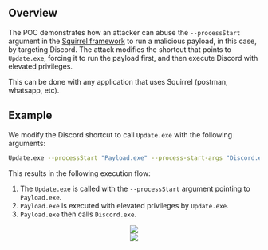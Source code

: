 ## Overview

The POC demonstrates how an attacker can abuse the `--processStart` argument in the [Squirrel framework](https://github.com/Squirrel/Squirrel.Windows) to run a malicious payload, in this case, by targeting Discord. The attack modifies the shortcut that points to `Update.exe`, forcing it to run the payload first, and then execute Discord with elevated privileges.
<br />

This can be done with any application that uses Squirrel (postman, whatsapp, etc).

## Example

We modify the Discord shortcut to call `Update.exe` with the following arguments:

```bash
Update.exe --processStart "Payload.exe" --process-start-args "Discord.exe"
```

This results in the following execution flow:

1. The `Update.exe` is called with the `--processStart` argument pointing to `Payload.exe`.
2. `Payload.exe` is executed with elevated privileges by `Update.exe`.
3. `Payload.exe` then calls `Discord.exe`.

<p align="center">
  <img src="https://user-images.githubusercontent.com/26238419/235329222-8341f37c-41e7-44fc-b5fb-5ce14667d65e.png">
  <br />
  <img src="https://user-images.githubusercontent.com/26238419/235329224-fcc5396c-b2fa-4c4b-b5e4-38a88836207d.png">
</p>
